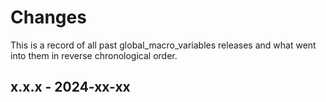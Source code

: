 # Changes

This is a record of all past global_macro_variables releases and what went into
them in reverse chronological order.


## x.x.x - 2024-xx-xx
